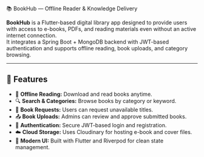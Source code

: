  📚 BookHub — Offline Reader & Knowledge Delivery

**BookHub** is a Flutter-based digital library app designed to provide users with access to e-books, PDFs, and reading materials even without an active internet connection.  
It integrates a Spring Boot + MongoDB backend with JWT-based authentication and supports offline reading, book uploads, and category browsing.

---

## 🚀 Features

- 📖 **Offline Reading:** Download and read books anytime.  
- 🔍 **Search & Categories:** Browse books by category or keyword.  
- 🧾 **Book Requests:** Users can request unavailable titles.  
- 📤 **Book Uploads:** Admins can review and approve submitted books.  
- 🔐 **Authentication:** Secure JWT-based login and registration.  
- ☁️ **Cloud Storage:** Uses Cloudinary for hosting e-book and cover files.  
- 📱 **Modern UI:** Built with Flutter and Riverpod for clean state management.
